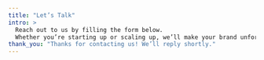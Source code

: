 ```yaml
---
title: "Let’s Talk"
intro: >
  Reach out to us by filling the form below.  
  Whether you’re starting up or scaling up, we’ll make your brand unforgettable.
thank_you: "Thanks for contacting us! We’ll reply shortly."
---
```

